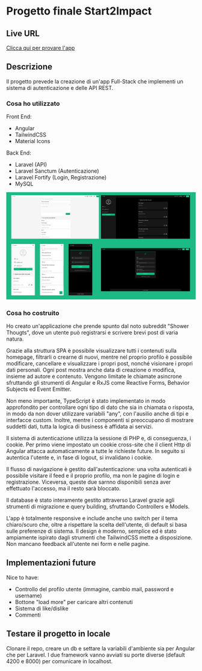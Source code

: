 # Progetto finale Start2Impact

## Live URL

[Clicca qui per provare l'app](https://github.com/davidelng/Progetto-Full-Stack-S2I)

## Descrizione

Il progetto prevede la creazione di un'app Full-Stack che implementi un sistema di autenticazione e delle API REST.

### Cosa ho utilizzato

Front End:

- Angular
- TailwindCSS
- Material Icons

Back End:

- Laravel (API)
- Laravel Sanctum (Autenticazione)
- Laravel Fortify (Login, Registrazione)
- MySQL

![Screenshot](screenshot.png)

### Cosa ho costruito

Ho creato un'applicazione che prende spunto dal noto subreddit "Shower Thougts", dove un utente può registrarsi e scrivere brevi post di varia natura.

Grazie alla struttura SPA è possibile visualizzare tutti i contenuti sulla homepage, filtrarli o crearne di nuovi, mentre nel proprio profilo è possibile modificare, cancellare e visualizzare i propri post, nonché visionare i propri dati personali. Ogni post mostra anche data di creazione o modifica, insieme ad autore e contenuto. Vengono limitate le chiamate asincrone sfruttando gli strumenti di Angular e RxJS come Reactive Forms, Behavior Subjects ed Event Emitter.

Non meno importante, TypeScript è stato implementato in modo approfondito per controllare ogni tipo di dato che sia in chiamata o risposta, in modo da non dover utilizzare variabili "any", con l'ausilio anche di tipi e interfacce custom. Inoltre, mentre i componenti si preoccupano di mostrare suddetti dati, tutta la logica di business è affidata ai servizi.

Il sistema di autenticazione utilizza la sessione di PHP e, di conseguenza, i cookie. Per primo viene impostato un cookie cross-site che il client Http di Angular attacca automaticamente a tutte le richieste future. In seguito si autentica l'utente e, in fase di logout, si invalidano i cookie.

Il flusso di navigazione è gestito dall'autenticazione: una volta autenticati è possibile visitare il feed e il proprio profilo, ma non le pagine di login e registrazione. Viceversa, queste due sarnno disponibili senza aver effettuato l'accesso, ma il resto sarà bloccato.

Il database è stato interamente gestito attraverso Laravel grazie agli strumenti di migrazione e query building, sfruttando Controllers e Models.

L'app è totalmente responsive e include anche uno switch per il tema chiaro/scuro che, oltre a rispettare la scelta dell'utente, di default si basa sulle preferenze di sistema. Il design è moderno, semplice ed è stato ampiamente ispirato dagli strumenti che TailwindCSS mette a disposizione. Non mancano feedback all'utente nei form e nelle pagine.

## Implementazioni future

Nice to have:

- Controllo del profilo utente (immagine, cambio mail, password e username)
- Bottone "load more" per caricare altri contenuti
- Sistema di like/dislike
- Commenti

## Testare il progetto in locale

Clonare il repo, creare un db e settare la variabili d'ambiente sia per Angular che per Laravel. I due framework vanno avviati su porte diverse (default 4200 e 8000) per comunicare in localhost.
